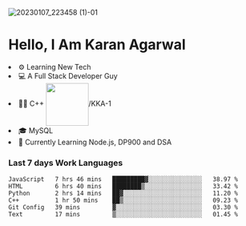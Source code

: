![20230107_223458 (1)-01](https://user-images.githubusercontent.com/85556603/212357966-4002f7aa-471b-4b3c-923d-f2b0d543cad5.jpeg)


<h1>Hello, I Am Karan Agarwal</h1>
<li>⚙ Learning New Tech</li>
<li>💻 A Full Stack Developer Guy</li>
<li>👨‍💻 C++ <img align="center" width="85" src="https://img.shields.io/badge/-LeetCode-FFA116?style=for-the-badge&logo=LeetCode&logoColor=black"/>/KKA-1</li> 
<li>🎓 MySQL 
<li>🙌 Currently Learning Node.js, DP900 and DSA</li>  
   
<h3>Last 7 days Work Languages </h3> 
     
<!--START_SECTION:waka-->

```text
JavaScript   7 hrs 46 mins   █████████▓░░░░░░░░░░░░░░░   38.97 %
HTML         6 hrs 40 mins   ████████▒░░░░░░░░░░░░░░░░   33.42 %
Python       2 hrs 14 mins   ██▓░░░░░░░░░░░░░░░░░░░░░░   11.20 %
C++          1 hr 50 mins    ██▒░░░░░░░░░░░░░░░░░░░░░░   09.23 %
Git Config   39 mins         ▓░░░░░░░░░░░░░░░░░░░░░░░░   03.30 %
Text         17 mins         ▒░░░░░░░░░░░░░░░░░░░░░░░░   01.45 %
```

<!--END_SECTION:waka-->
